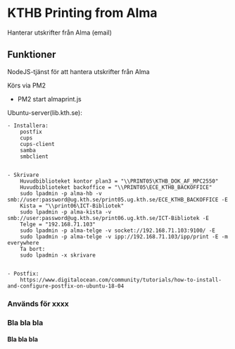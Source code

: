 # KTHB Printing from Alma
Hanterar utskrifter från Alma (email)

## Funktioner
 NodeJS-tjänst för att hantera utskrifter från Alma

 Körs via PM2

 - PM2 start almaprint.js

 Ubuntu-server(lib.kth.se):
 
    - Installera:
        postfix
        cups
        cups-client
        samba
        smbclient


    - Skrivare
        Huvudbiblioteket kontor plan3 = "\\PRINT05\KTHB_DOK_AF_MPC2550"
        Huvudbiblioteket backoffice = "\\PRINT05\ECE_KTHB_BACKOFFICE"
        sudo lpadmin -p alma-hb -v smb://user:password@ug.kth.se/print05.ug.kth.se/ECE_KTHB_BACKOFFICE -E
        Kista = "\\print06\ICT-Bibliotek"
        sudo lpadmin -p alma-kista -v smb://user:password@ug.kth.se/print06.ug.kth.se/ICT-Bibliotek -E
        Telge = "192.168.71.103"
        sudo lpadmin -p alma-telge -v socket://192.168.71.103:9100/ -E
        sudo lpadmin -p alma-telge -v ipp://192.168.71.103/ipp/print -E -m everywhere
        Ta bort:
        sudo lpadmin -x skrivare


    - Postfix:
        https://www.digitalocean.com/community/tutorials/how-to-install-and-configure-postfix-on-ubuntu-18-04


### Används för xxxx

### Bla bla bla

#### Bla bla bla
